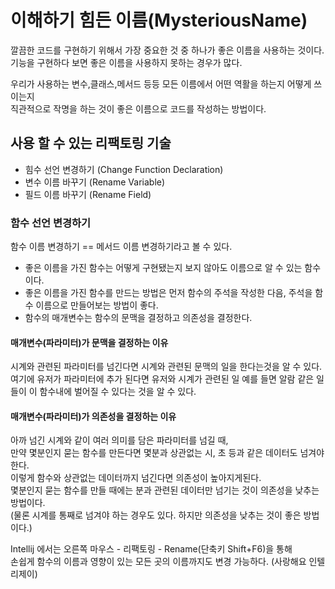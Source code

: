 # 이해하기 힘든 이름(MysteriousName)

깔끔한 코드를 구현하기 위해서 가장 중요한 것 중 하나가 좋은 이름을 사용하는 것이다.  
기능을 구현하다 보면 좋은 이름을 사용하지 못하는 경우가 많다.  

우리가 사용하는 변수,클래스,메서드 등등 모든 이름에서 어떤 역활을 하는지 어떻게 쓰이는지  
직관적으로 작명을 하는 것이 좋은 이름으로 코드를 작성하는 방법이다.

## 사용 할 수 있는 리팩토링 기술
- 힘수 선언 변경하기 (Change Function Declaration)
- 변수 이름 바꾸기 (Rename Variable)
- 필드 이름 바꾸기 (Rename Field)

### 함수 선언 변경하기
함수 이름 변경하기 == 메서드 이름 변경하기라고 볼 수 있다.

- 좋은 이름을 가진 함수는 어떻게 구현됐는지 보지 않아도 이름으로 알 수 있는 함수이다.  
- 좋은 이름을 가진 함수를 만드는 방법은 먼저 함수의 주석을 작성한 다음, 주석을 함수 이름으로 만들어보는 방법이 좋다.
- 함수의 매개변수는 함수의 문맥을 결정하고 의존성을 결정한다.

#### 매개변수(파라미터)가 문맥을 결정하는 이유  
시계와 관련된 파라미터를 넘긴다면 시계와 관련된 문맥의 일을 한다는것을 알 수 있다.  
여기에 유저가 파라미터에 추가 된다면 유저와 시계가 관련된 일 예를 들면 알람 같은 일들이 이 함수내에 벌어질 수 있다는 것을 알 수 있다.

#### 매개변수(파라미터)가 의존성을 결정하는 이유
아까 넘긴 시계와 같이 여러 의미를 담은 파라미터를 넘길 때,  
만약 몇분인지 묻는 함수를 만든다면 몇분과 상관없는 시, 초 등과 같은 데이터도 넘겨야한다.  
이렇게 함수와 상관없는 데이터까지 넘긴다면 의존성이 높아지게된다.  
몇분인지 묻는 함수를 만들 때에는 분과 관련된 데이터만 넘기는 것이 의존성을 낮추는 방법이다.  
(물론 시계를 통째로 넘겨야 하는 경우도 있다. 하지만 의존성을 낮추는 것이 좋은 방법이다.)

Intellij 에서는 오른쪽 마우스 - 리팩토링 - Rename(단축키 Shift+F6)을 통해   
손쉽게 함수의 이름과 영향이 있는 모든 곳의 이름까지도 변경 가능하다.
(사랑해요 인텔리제이)
